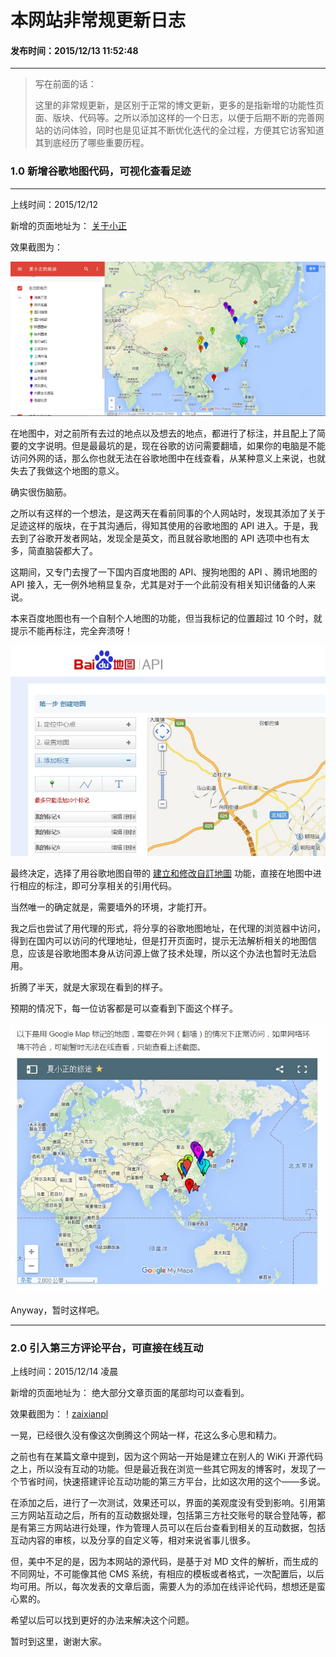 本网站非常规更新日志
===

#### 发布时间：2015/12/13 11:52:48 


----------

> 写在前面的话：
> 
> 这里的非常规更新，是区别于正常的博文更新，更多的是指新增的功能性页面、版块、代码等。之所以添加这样的一个日志，以便于后期不断的完善网站的访问体验，同时也是见证其不断优化迭代的全过程，方便其它访客知道其到底经历了哪些重要历程。


### 1.0 新增谷歌地图代码，可视化查看足迹
----------
上线时间：2015/12/12 

新增的页面地址为： [关于小正](http://blog.zhangxingqiu.cn/index.html?name=about-me)

效果截图为：

![map](imgs/maps.png)

在地图中，对之前所有去过的地点以及想去的地点，都进行了标注，并且配上了简要的文字说明。但是最最坑的是，现在谷歌的访问需要翻墙，如果你的电脑是不能访问外网的话，那么你也就无法在谷歌地图中在线查看，从某种意义上来说，也就失去了我做这个地图的意义。

确实很伤脑筋。

之所以有这样的一个想法，是这两天在看前同事的个人网站时，发现其添加了关于足迹这样的版块，在于其沟通后，得知其使用的谷歌地图的 API 进入。于是，我去到了谷歌开发者网站，发现全是英文，而且就谷歌地图的 API 选项中也有太多，简直脑袋都大了。

这期间，又专门去搜了一下国内百度地图的 API、搜狗地图的 API 、腾讯地图的 API 接入，无一例外地稍显复杂，尤其是对于一个此前没有相关知识储备的人来说。

本来百度地图也有一个自制个人地图的功能，但当我标记的位置超过 10 个时，就提示不能再标注，完全奔溃呀！

![baidu-map](imgs/baidu-map.jpg)

最终决定，选择了用谷歌地图自带的 [建立和修改自訂地圖](https://support.google.com/maps/answer/3045850?hl=zh-Hant) 功能，直接在地图中进行相应的标注，即可分享相关的引用代码。

当然唯一的确定就是，需要墙外的环境，才能打开。

我之后也尝试了用代理的形式，将分享的谷歌地图地址，在代理的浏览器中访问，得到在国内可以访问的代理地址，但是打开页面时，提示无法解析相关的地图信息，应该是谷歌地图本身从访问源上做了技术处理，所以这个办法也暂时无法启用。

折腾了半天，就是大家现在看到的样子。

预期的情况下，每一位访客都是可以查看到下面这个样子。

![right](imgs/right.jpg)

Anyway，暂时这样吧。


----------



### 2.0 引入第三方评论平台，可直接在线互动

上线时间：2015/12/14 凌晨

新增的页面地址为： 绝大部分文章页面的尾部均可以查看到。

效果截图为：！[zaixianpl](imgs/zaixianpl.jpg)


一晃，已经很久没有像这次倒腾这个网站一样，花这么多心思和精力。

之前也有在某篇文章中提到，因为这个网站一开始是建立在别人的 WiKi 开源代码之上，所以没有互动的功能。但是最近我在浏览一些其它网友的博客时，发现了一个节省时间，快速搭建评论互动功能的第三方平台，比如这次用的这个——多说。

在添加之后，进行了一次测试，效果还可以，界面的美观度没有受到影响。引用第三方网站互动之后，所有的互动数据处理，包括第三方社交账号的联合登陆等，都是有第三方网站进行处理，作为管理人员可以在后台查看到相关的互动数据，包括互动内容的审核，以及分享的自定义等，相对来说省事儿很多。

但，美中不足的是，因为本网站的源代码，是基于对 MD 文件的解析，而生成的不同网址，不可能像其他 CMS 系统，有相应的模板或者格式，一次配置后，以后均可用。所以，每次发表的文章后面，需要人为的添加在线评论代码，想想还是蛮心累的。

希望以后可以找到更好的办法来解决这个问题。

暂时到这里，谢谢大家。


<!-- UY 在线评论代码-->
<div id="uyan_fra平me"></div>
<script type="text/javascript" src="http://v2.uyan.cc/code/uyan.js?uid=2076107"></script>
<!-- UY END -->